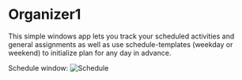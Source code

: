 # Organizer1
This simple windows app lets you track your scheduled activities and general assignments as well as use schedule-templates (weekday or weekend) to initialize plan for any day in advance.

Schedule window:
![Schedule](https://imgur.com/a/erWPzxH)
